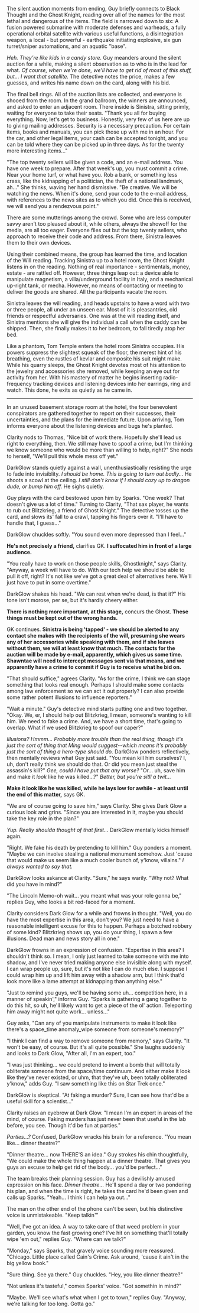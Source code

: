 The silent auction moments from ending, Guy briefly connects to Black Thought and the Ghost Knight, reading over all of the names for the most lethal and dangerous of the items. The field is narrowed down to six: A fusion powered submarine with moderate defenses and warheads, a fully operational orbital satellite with various useful functions, a disintegration weapon, a local - but powerful - earthquake initiating explosive, six gun turret/sniper automations, and an aquatic "base".

_Heh. They're like kids in a candy store._ Guy meanders around the silent auction for a while, making a silent observation as to who is in the lead for what. _Of course, when we're done, we'll have to get rid of most of this stuff, but... I want that satellite._ The detective notes the price, makes a few guesses, and writes his name down on the card, along with his bid.

The final bell rings. All of the auction lists are collected, and everyone is shooed from the room. In the grand ballroom, the winners are announced, and asked to enter an adjacent room. There inside is Sinistra, sitting primly, waiting for everyone to take their seats. "Thank you all for buying everything. Now, let's get to business. Honestly, very few of us here are up to giving mailing addresses. Security is a necessary precaution. For certain items, books and manuals, you can pick those up with me in an hour. For the car, and other legal items, your cash can be accepted tonight, and you can be told where they can be picked up in three days. As for the twenty more interesting items..."

"The top twenty sellers will be given a code, and an e-mail address. You have one week to prepare. After that week's up, you must commit a crime. Near your home turf, or what have you. Rob a bank, or something less crass, like the kidnapping of a politician, the theft of a national landmark, ah..." She thinks, waving her hand dismissive. "Be creative. We will be watching the news. When it's done, send your code to the e-mail address, with references to the news sites as to which you did. Once this is received, we will send you a rendezvous point."

There are some mutterings among the crowd. Some who are less computer savvy aren't too pleased about it, while others, always the showoff for the media, are all too eager. Everyone files out but the top twenty sellers, who approach to receive their code and address. From there, Sinistra leaves them to their own devices.

Using their combined means, the group has learned the time, and location of the Will reading. Tracking Sinistra up to a hotel room, the Ghost Knight listens in on the reading. Nothing of real importance - sentimentals, money, estate - are rattled off. However, three things leap out: a device able to manipulate magnetism, a villa/underground facility in Italy, and a mechanical up-right tank, or mecha. However, no means of contacting or meeting to deliver the goods are shared. All the participants vacate the room.

Sinistra leaves the will reading, and heads upstairs to have a word with two or three people, all under an unseen ear. Most of it is pleasantries, old friends or respectful adversaries. One was at the will reading itself, and Sinistra mentions she will give the individual a call when the caddy can be shipped. Then, she finally makes it to her bedroom, to fall tiredly atop her bed.

Like a phantom, Tom Temple enters the hotel room Sinistra occupies. His powers suppress the slightest squeak of the floor, the merest hint of his breathing, even the rustles of kevlar and composite his suit might make. While his quarry sleeps, the Ghost Knight devotes most of his attention to the jewelry and accessories she removed, while keeping an eye out for activity from her. With his mastery of matter he begins inserting radio-frequency tracking devices and listening devices into her earrings, ring and watch. This done, he exits as quietly as he came in.

---

In an unused basement storage room at the hotel, the four benevolent conspirators are gathered together to report on their successes, their uncertainties, and the plans for the immediate future. Upon arriving, Tom informs everyone about the listening devices and bugs he's planted.

Clarity nods to Thomas, "Nice bit of work there. Hopefully she'll lead us right to everything, then. We still may have to spoof a crime, but I'm thinking we know someone who would be more than willing to help, right?" She nods to herself, "We'll pull this whole mess off yet."

DarkGlow stands quietly against a wall, unenthusiastically resisting the urge to fade into invisiblity. _I should be home. This is going to turn out badly..._ He shoots a scowl at the ceiling. _I still don't know if I should cozy up to dragon dude, or bump him off._ He sighs quietly.

Guy plays with the card bestowed upon him by Sparks. "One week? That doesn't give us a lot of time." Turning to Clarity, "That sax player, he wants to rub out Blitzkrieg, a friend of Ghost Knight." The detective tosses up the card, and slows its' fall to a crawl, tapping his fingers over it. "I'll have to handle that, I guess..."

DarkGlow chuckles softly. "You sound even more depressed than I feel..."

**He's not precisely a friend,** clarifies GK. **I suffocated him in front of a large audience.**

"You really have to work on those people skills, Ghostknight," says Clarity. "Anyway, a week will have to do. With our tech help we should be able to pull it off, right? It's not like we've got a great deal of alternatives here. We'll just have to put in some overtime."

DarkGlow shakes his head. "We can rest when we're dead, is that it?" His tone isn't morose, per se, but it's hardly cheery either.

**There is nothing more important, at this stage,** concurs the Ghost. **These things must be kept out of the wrong hands.**

GK continues. **Sinistra is being 'tapped' - we should be alerted to any contact she makes with the recipients of the will, presuming she wears any of her accessories while speaking with them, and if she leaves without them, we will at least know that much. The contacts for the auction will be made by e-mail, apparently, which gives us some time. Shawntae will need to intercept messages sent via that means, and we apparently have a crime to commit if Guy is to receive what he bid on.**

"That should suffice," agrees Clarity. "As for the crime, I think we can stage something that looks real enough. Perhaps I should make some contacts among law enforcement so we can act it out properly? I can also provide some rather potent illusions to influence reporters."

"Wait a minute." Guy's detective mind starts putting one and two together. "Okay. We, er, I should help out Blitzkrieg, I mean, someone's wanting to kill him. We need to fake a crime. And, we have a short time, that's going to overlap. What if we used Blitzkrieg to spoof our caper?"

_Illusions? Hmmm... Probably more trouble than the real thing, though it's just the sort of thing that Ming would suggest--which means it's probably just the sort of thing a hero-type should do._ DarkGlow ponders reflectively, then mentally reviews what Guy just said. "You mean kill him ourselves? I, uh, don't really think we should do that. Or did you mean just steal the assassin's kill?" _Gee, could I have put that any worse?_ "Or... uh, save him and make it _look_ like he was killed...?" _Better, but you're sitll a twit..._

**Make it look like he was killed, while he lays low for awhile - at least until the end of this matter,** says GK.

"We are of course going to save him," says Clarity. She gives Dark Glow a curious look and grins. "Since you are interested in it, maybe you should take the key role in the plan?"

_Yup. Really shoulda thought of that first..._ DarkGlow mentally kicks himself again.

"Right. We fake his death by pretending to kill him." Guy ponders a moment. "Maybe we can involve stealing a national monument somehow. Just 'cause that would make us seem like a much cooler bunch of, y'know, villains." _I always wanted to say that._

DarkGlow looks askance at Clarity. "Sure," he says warily. "Why not? What did you have in mind?"

"The Lincoln Memo-oh wait... you meant what was your role gonna be," replies Guy, who looks a bit red-faced for a moment.

Clarity considers Dark Glow for a while and frowns in thought. "Well, you do have the most expertise in this area, don't you? We just need to have a reasonable intelligent excuse for this to happen. Perhaps a botched robbery of some kind? Blitzkrieg shows up, you do your thing, I spawn a few illusions. Dead man and news story all in one."

DarkGlow frowns in an expression of confusion. "Expertise in this area? I shouldn't think so. I mean, I only just learned to take someone with me into shadow, and I've never tried making anyone else invisible along with myself. I can wrap people up, sure, but it's not like I can do much else. I suppose I could wrap him up and lift him away with a shadow arm, but I think that'd look more like a lame attempt at kidnapping than anything else."

"Just to remind you guys, we'll be having some uh... competition here, in a manner of speakin'," informs Guy. "Sparks is gathering a gang together to do this hit, so uh, he'll likely want to get a piece of the ol' action. Teleporting him away might not quite work... unless..."

Guy asks, "Can any of you manipulate instruments to make it look like there's a space_time anomaly_wipe someone from someone's memory?"

"I think I can find a way to remove someone from memory," says Clarity. "It won't be easy, of course. But it's all quite possible." She laughs suddenly and looks to Dark Glow, "After all, I'm an expert, too."

"I was just thinking... we could pretend to invent a bomb that will totally obliterate someone from the space/time continuum. And either make it look like they've never existed, or uhm, that they've uh, been totally obliterated y'know," adds Guy. "I saw something like this on Star Trek once."

DarkGlow is skeptical. "At faking a murder? Sure, I can see how that'd be a useful skill for a scientist..."

Clarity raises an eyebrow at Dark Glow. "I mean I'm an expert in areas of the mind, of course. Faking murders has just never been that useful in the lab before, you see. Though it'd be fun at parties."

_Parties...?_ Confused, DarkGlow wracks his brain for a reference. "You mean like... dinner theatre?"

"Dinner theatre... now THERE'S an idea." Guy strokes his chin thoughtfully, "We could make the whole thing happen at a dinner theatre. That gives you guys an excuse to help get rid of the body... you'd be perfect..."

The team breaks their planning session. Guy has a devilishly amused expression on his face. _Dinner theatre..._ He'll spend a day or two pondering his plan, and when the time is right, he takes the card he'd been given and calls up Sparks. "Yeah... I think I can help ya out..."

The man on the other end of the phone can't be seen, but his distinctive voice is unmistakeable. "Keep talkin'"

"Well, I've got an idea. A way to take care of that weed problem in your garden, you know the fast growing one? I've hit on something that'll totally wipe 'em out," replies Guy. "Where can we talk?"

"Monday," says Sparks, that gravely voice sounding more reassured. "Chicago. Little place called Cain's Crime. Ask around, 'cause it ain't in the big yellow book."

"Sure thing. See ya there." Guy chuckles. "Hey, you like dinner theatre?"

"Not unless it's tasteful," comes Sparks' voice. "Got somethin in mind?"

"Maybe. We'll see what's what when I get to town," replies Guy. "Anyway, we're talking for too long. Gotta go."